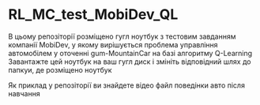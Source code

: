 # RL_MC_test_MobiDev_QL
В цьому репозіторії розміщено гугл ноутбук з тестовим завданням компанії MobiDev,
у якому вирішується проблема управління автомобілем у оточенні gum-MountainCar на
базі алгоритму Q-Learning
Завантажте цей ноутбук на ваш гугл диск і змініть відповідний шлях до папкуи, де розміщено ноутбук

Як приклад у репозіторії ви знайдете відео файл поведінки авто після навчання
